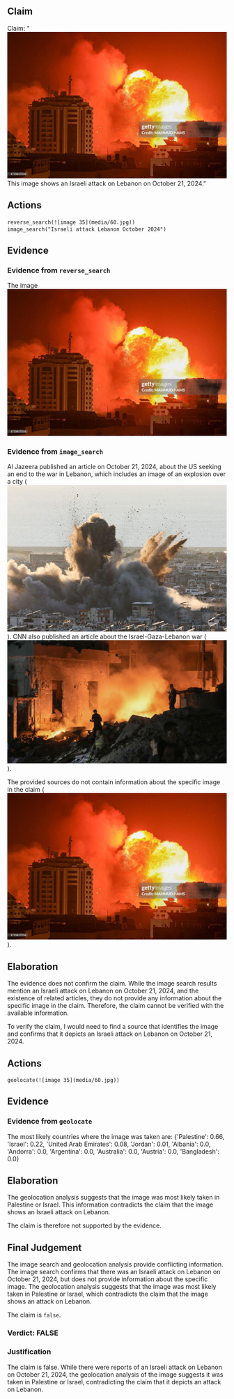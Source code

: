 ## Claim
Claim: "![image 35](media/60.jpg) This image shows an Israeli attack on Lebanon on October 21, 2024."

## Actions
```
reverse_search(![image 35](media/60.jpg))
image_search("Israeli attack Lebanon October 2024")
```

## Evidence
### Evidence from `reverse_search`
The image ![image 35](media/60.jpg)

### Evidence from `image_search`
Al Jazeera published an article on October 21, 2024, about the US seeking an end to the war in Lebanon, which includes an image of an explosion over a city (![image 7679](media/2025-08-29_21-59-1756504791-487983.jpg)). CNN also published an article about the Israel-Gaza-Lebanon war (![image 7680](media/2025-08-29_21-59-1756504791-974696.jpg)).

The provided sources do not contain information about the specific image in the claim (![image 35](media/60.jpg)).


## Elaboration
The evidence does not confirm the claim. While the image search results mention an Israeli attack on Lebanon on October 21, 2024, and the existence of related articles, they do not provide any information about the specific image in the claim. Therefore, the claim cannot be verified with the available information.

To verify the claim, I would need to find a source that identifies the image and confirms that it depicts an Israeli attack on Lebanon on October 21, 2024.


## Actions
```
geolocate(![image 35](media/60.jpg))
```

## Evidence
### Evidence from `geolocate`
The most likely countries where the image was taken are: {'Palestine': 0.66, 'Israel': 0.22, 'United Arab Emirates': 0.08, 'Jordan': 0.01, 'Albania': 0.0, 'Andorra': 0.0, 'Argentina': 0.0, 'Australia': 0.0, 'Austria': 0.0, 'Bangladesh': 0.0}

## Elaboration
The geolocation analysis suggests that the image was most likely taken in Palestine or Israel. This information contradicts the claim that the image shows an Israeli attack on Lebanon.

The claim is therefore not supported by the evidence.


## Final Judgement
The image search and geolocation analysis provide conflicting information. The image search confirms that there was an Israeli attack on Lebanon on October 21, 2024, but does not provide information about the specific image. The geolocation analysis suggests that the image was most likely taken in Palestine or Israel, which contradicts the claim that the image shows an attack on Lebanon.

The claim is `false`.

### Verdict: FALSE

### Justification
The claim is false. While there were reports of an Israeli attack on Lebanon on October 21, 2024, the geolocation analysis of the image suggests it was taken in Palestine or Israel, contradicting the claim that it depicts an attack on Lebanon.
